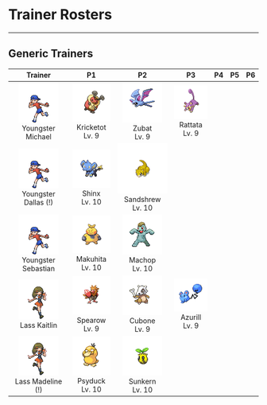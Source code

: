 # Trainer Rosters

---

## Generic Trainers

| Trainer | P1 | P2 | P3 | P4 | P5 | P6 |
|:-------:|:--:|:--:|:--:|:--:|:--:|:--:|
| ![Youngster Michael](../../assets/trainers/youngster.png)<br>Youngster Michael | ![Kricketot](../../assets/sprites/kricketot/front.gif)<br>Kricketot<br>Lv. 9 | ![Zubat](../../assets/sprites/zubat/front.gif)<br>Zubat<br>Lv. 9 | ![Rattata](../../assets/sprites/rattata/front.gif)<br>Rattata<br>Lv. 9 |
| ![Youngster Dallas (!)](../../assets/trainers/youngster.png)<br>Youngster Dallas (!) | ![Shinx](../../assets/sprites/shinx/front.gif)<br>Shinx<br>Lv. 10 | ![Sandshrew](../../assets/sprites/sandshrew/front.gif)<br>Sandshrew<br>Lv. 10 |
| ![Youngster Sebastian](../../assets/trainers/youngster.png)<br>Youngster Sebastian | ![Makuhita](../../assets/sprites/makuhita/front.gif)<br>Makuhita<br>Lv. 10 | ![Machop](../../assets/sprites/machop/front.gif)<br>Machop<br>Lv. 10 |
| ![Lass Kaitlin](../../assets/trainers/lass.png)<br>Lass Kaitlin | ![Spearow](../../assets/sprites/spearow/front.gif)<br>Spearow<br>Lv. 9 | ![Cubone](../../assets/sprites/cubone/front.gif)<br>Cubone<br>Lv. 9 | ![Azurill](../../assets/sprites/azurill/front.gif)<br>Azurill<br>Lv. 9 |
| ![Lass Madeline (!)](../../assets/trainers/lass.png)<br>Lass Madeline (!) | ![Psyduck](../../assets/sprites/psyduck/front.gif)<br>Psyduck<br>Lv. 10 | ![Sunkern](../../assets/sprites/sunkern/front.gif)<br>Sunkern<br>Lv. 10 |
